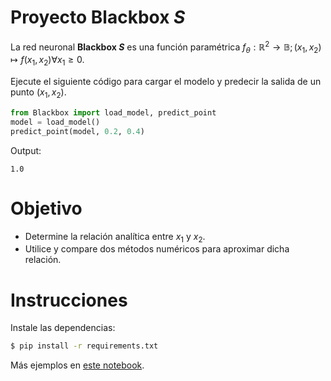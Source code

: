 # Proyecto Blackbox *S*

La red neuronal **Blackbox *S*** es una función paramétrica $f_\theta:\mathbb{R}^2 \rightarrow \mathbb{B}; (x_1, x_2) \mapsto f(x_1, x_2) \forall x_1 \ge 0$.

Ejecute el siguiente código para cargar el modelo y predecir la salida de un punto $(x_1, x_2)$.

```python
from Blackbox import load_model, predict_point
model = load_model()
predict_point(model, 0.2, 0.4)
```
Output:
```
1.0
```
# Objetivo
* Determine la relación analítica entre $x_1$ y $x_2$.
* Utilice y compare dos métodos numéricos para aproximar dicha relación.

# Instrucciones
Instale las dependencias:
```bash
$ pip install -r requirements.txt
```

Más ejemplos en [este notebook](blackbox_s.ipynb).